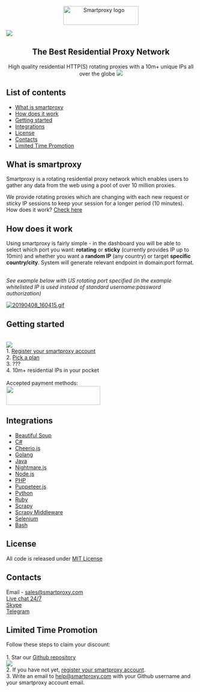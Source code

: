 <p align="center">
  <a href="https://smartproxy.com/">
    <img src="https://smartproxy.com/wp-content/themes/smartproxy/images/smartproxy-logo.svg" alt="Smartproxy logo" width="200" height="50">
  </a>
</p>

[<img src="https://i.imgur.com/dMCdcoI.jpg">](#limited-time-promotion)

<h2 align="center">
  The Best Residential Proxy Network
</h2>

<p align="center">
High quality residential HTTP(S) rotating proxies with a 10m+ unique IPs all over the globe
  <a href="https://smartproxy.com/how-it-works">
    <img src="https://i.imgur.com/1qKkqIz.gif">
  </a>
</p>



## List of contents

- [What is smartproxy](#what-is-smartproxy)
- [How does it work](#how-does-it-work)
- [Getting started](#getting-started)
- [Integrations](#integrations)
- [License](#license)
- [Contacts](#contacts)
- [Limited Time Promotion](#limited-time-promotion)
 
## What is smartproxy
Smartproxy is a rotating residential proxy network which enables users to gather any data from the web using a pool of over 10 million proxies.

We provide rotating proxies which are changing with each new request or sticky IP sessions to keep your session for a longer period (10 minutes). How does it work? [Check here](https://smartproxy.com/questions/how-does-it-work)

## How does it work

Using smartproxy is fairly simple - in the dashboard you will be able to select which port you want: **rotating** or **sticky** (currently provides IP up to 10min) and whether you want a **random IP** (any country) or target **specific country/city**. System will generate relevant endpoint in domain:port format.

<br>*See example below with US rotating port specified (in the example whitelisted IP is used instead of standard username:password authorization)*
  
  <a href="https://smartproxy.com/proxy-list"><img src="https://s2.gifyu.com/images/20190408_160415.gif" alt="20190408_160415.gif" border="0" /></a>
  
## Getting started
<br>[<img src="https://smartproxy.com/wp-content/uploads/2019/04/How-to-buy-Smartproxy-plans-now.svg">](https://dashboard.smartproxy.com/register)
<br> 1. [Register your smartproxy account](https://dashboard.smartproxy.com/register)
<br> 2. [Pick a plan](https://smartproxy.com/pricing)
<br> 3. ???
<br> 4. 10m+ residential IPs in your pocket
<br><br>Accepted payment methods:
<br>[<img src="https://smartproxy.com/wp-content/uploads/2018/09/payment-methods-smartproxy-residential-rotating-proxies.svg" alt="" width="250" height="50">](https://smartproxy.com/pricing)

## Integrations

- [Beautiful Soup](https://github.com/Smartproxy/Smartproxy/tree/master/beautifulsoup)
- [C#](https://github.com/Smartproxy/Smartproxy/tree/master/csharp)
- [Cheerio.js](https://github.com/Smartproxy/Smartproxy/tree/master/cheerio)
- [Golang](https://github.com/Smartproxy/Smartproxy/tree/master/golang)
- [Java](https://github.com/Smartproxy/Smartproxy/tree/master/java)
- [Nightmare.js](https://github.com/Smartproxy/Smartproxy/tree/master/nightmarejs)
- [Node.js](https://github.com/Smartproxy/Smartproxy/tree/master/nodejs)
- [PHP](https://github.com/Smartproxy/Smartproxy/tree/master/php)
- [Puppeteer.js](https://github.com/Smartproxy/Smartproxy/tree/master/puppeteer)
- [Python](https://github.com/Smartproxy/Smartproxy/tree/master/python)
- [Ruby](https://github.com/Smartproxy/Smartproxy/tree/master/scrapy)
- [Scrapy](https://github.com/Smartproxy/Smartproxy/tree/master/scrapy)
- [Scrapy Middleware](https://github.com/Smartproxy/Smartproxy/tree/master/scrapy_middleware)
- [Selenium](https://github.com/Smartproxy/Smartproxy/tree/master/selenium/)
- [Bash](https://github.com/Smartproxy/Smartproxy/tree/master/shell)

## License

All code is released under [MIT License](https://github.com/Smartproxy/Smartproxy/blob/master/LICENSE)

## Contacts
Email - sales@smartproxy.com
<br><a href="https://smartproxy.com">Live chat 24/7</a>
<br><a href="https://join.skype.com/invite/bZDHw4NZg2G9">Skype</a>
<br><a href="https://t.me/smartproxy_com">Telegram</a>

## Limited Time Promotion

Follow these steps to claim your discount:
<br>
<br> 1. Star our [Github repository](https://github.com/Smartproxy/Smartproxy/)
<br> <img src="https://i.imgur.com/3F8smIy.png">
<br> 2. If you have not yet, [register your smartproxy account](https://dashboard.smartproxy.com/register).
<br> 3. Write an email to help@smartproxy.com with your Github username and your smartproxy account email.
